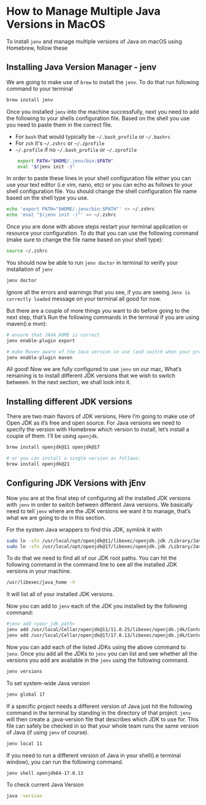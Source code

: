 # How to Manage Multiple Java Versions in MacOS

To install `jenv` and manage multiple versions of Java on macOS using Homebrew, follow these

## Installing Java Version Manager - jenv

We are going to make use of `brew` to install the `jenv`. To do that run following command to your terminal

```zsh
brew install jenv
```

Once you installed `jenv` into the machine successfully, next you need to add the following to your shells configuration file. Based on the shell you use you need to paste them in the correct file.

- For `bash` that would typically be `~/.bash_profile` or `~/.bashrc`
- For `zsh` it's `~/.zshrc` or `~/.zprofile`
- `~/.profile` if no `~/.bash_profile` or `~/.zprofile`

```zsh
	export PATH="$HOME/.jenv/bin:$PATH"
	eval "$(jenv init -)"
```

In order to paste these lines in your shell configuration file either you can use your text editor (i.e vim, nano, etc) or you can echo as follows to your shell configuration file. You should change the shell configuration file name based on the shell type you use.

```zsh
echo 'export PATH="$HOME/.jenv/bin:$PATH"' >> ~/.zshrc
echo 'eval "$(jenv init -)"' >> ~/.zshrc
```

Once you are done with above steps restart your terminal application or resource your configuration. To do that you can use the following command (make sure to change the file name based on your shell type):

```zsh
source ~/.zshrc
```

You should now be able to run `jenv doctor` in terminal to verify your installation of `jenv`

```zsh
jenv doctor
```

Ignore all the errors and warnings that you see, if you are seeing `Jenv is correctly loaded` message on your terminal all good for now.

But there are a couple of more things you want to do before going to the next step, that’s Run the following commands in the terminal if you are using maven(i.e mvn):

```zsh
# ensure that JAVA_HOME is correct
jenv enable-plugin export

# make Maven aware of the Java version in use (and switch when your project does)
jenv enable-plugin maven
```

All good! Now we are fully configured to use `jenv` on our mac, What’s remaining is to install different JDK versions that we wish to switch between. In the next section, we shall look into it.

## Installing different JDK versions

There are two main flavors of JDK versions, Here I’m going to make use of Open JDK as it’s free and open source. For Java versions we need to specify the version with Homebrew which version to install, let’s install a couple of them. I’ll be using `openjdk`.

```zsh
brew install openjdk@11 openjdk@17

# or you can install a single version as follows:
brew install openjdk@21
```

## Configuring JDK Versions with jEnv

Now you are at the final step of configuring all the installed JDK versions with `jenv` in order to switch between different Java versions. We basically need to tell `jenv` where are the JDK versions we want it to manage, that’s what we are going to do in this section.

For the system Java wrappers to find this JDK, symlink it with

```zsh
sudo ln -sfn /usr/local/opt/openjdk@11/libexec/openjdk.jdk /Library/Java/JavaVirtualMachines/openjdk-11.jdk
sudo ln -sfn /usr/local/opt/openjdk@17/libexec/openjdk.jdk /Library/Java/JavaVirtualMachines/openjdk-17.jdk
```

To do that we need to find all of our JDK root paths. You can hit the following command in the command line to see all the installed JDK versions in your machine.

```zsh
/usr/libexec/java_home -V
```

It will list all of your installed JDK versions.

Now you can add to `jenv` each of the JDK you installed by the following command:

```zsh
#jenv add <your_jdk_path>
jenv add /usr/local/Cellar/openjdk@11/11.0.25/libexec/openjdk.jdk/Contents/Home
jenv add /usr/local/Cellar/openjdk@17/17.0.13/libexec/openjdk.jdk/Contents/Home
```

Now you can add each of the listed JDKs using the above command to `jenv`. Once you add all the JDKs to `jenv` you can list and see whether all the versions you add are available in the `jenv` using the following command.

```zsh
jenv versions
```

To set system-wide Java version

```zsh
jenv global 17
```

If a specific project needs a different version of Java just hit the following command in the terminal by standing in the directory of that project. `jenv` will then create a .java-version file that describes which JDK to use for. This file can safely be checked in so that your whole team runs the same version of Java (if using `jenv` of course).

```zsh
jenv local 11
```

If you need to run a different version of Java in your shell(i.e terminal window), you can run the following command.

```zsh
jenv shell openjdk64-17.0.13
```

To check current Java Version

```zsh
java -version
```
